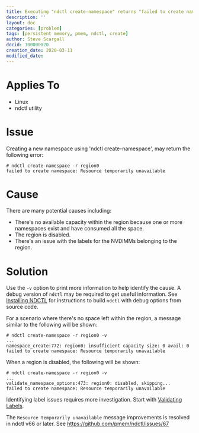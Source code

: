```yaml
---
title: Executing "ndctl create-namespace" returns "failed to create namespace. Resource temporarily unavailable"
description: ''
layout: doc
categories: [problem]
tags: [persistent memory, pmem, ndctl, create]
author: Steve Scargall
docid: 100000020
creation_date: 2020-03-11
modified_date:
---
```


# Applies To

- Linux
- ndctl utility

# Issue

Creating a new namespace using 'ndctl create-namespace', may return the following error:

```
# ndctl create-namespace -r region0
failed to create namespace: Resource temporarily unavailable
```

# Cause

There are many potential causes including:

- There's no available capacity within the region because one or more namespaces exist and have consumed all the space.
- The region is disabled.
- There's an issue with the labels for the NVDIMMs belonging to the region.

# Solution

Use the `-v` option to print more information to help identify the cause. A debug version of `ndctl` may be required to get useful information. See [Installing NDCTL](https://github.com/sscargal/pmem-docs-ndctl-user-guide/blob/master/installing-ndctl.md) for instructions to build `ndctl` with debug options from source code.

For a scenario where there's no space left within the region, a message similar to the following will be shown:

```
# ndctl create-namespace -r region0 -v
...
namespace_create:772: region0: insufficient capacity size: 0 avail: 0
failed to create namespace: Resource temporarily unavailable
```

When a region is disabled, the following will be shown:

```
# ndctl create-namespace -r region0 -v
...
validate_namespace_options:473: region0: disabled, skipping...
failed to create namespace: Resource temporarily unavailable
```

Identifying label issues requires more investigation. Start with [Validating Labels]().

The `Resource temporarily unavailable` message improvements is resolved in ndctl v66 or later. See https://github.com/pmem/ndctl/issues/67
